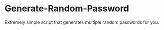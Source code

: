 # Generate-Random-Password
Extremely simple script that generates multiple random passwords for you. 
